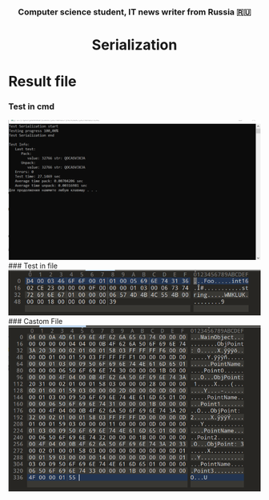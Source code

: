 <h3 align="center">Computer science student, IT news writer from Russia 🇷🇺</h3>
<h1 align="center">Serialization</h1>

# Result file
### Test in cmd
<img src="GitPhoto/TestCmd.PNG">
### Test in file
<img src="GitPhoto/TestFile.PNG">
### Castom File
<img src="GitPhoto/CastomObject.PNG">

